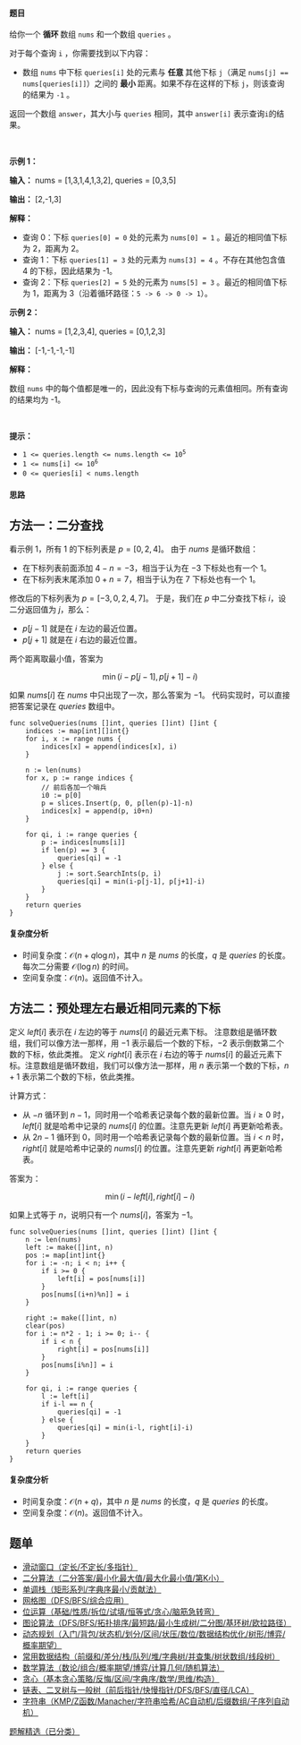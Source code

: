 #### 题目

<p>给你一个&nbsp;<strong>循环&nbsp;</strong>数组&nbsp;<code>nums</code>&nbsp;和一个数组&nbsp;<code>queries</code>&nbsp;。</p>

<p>对于每个查询&nbsp;<code>i</code>&nbsp;，你需要找到以下内容：</p>

<ul>
	<li>数组&nbsp;<code>nums</code>&nbsp;中下标&nbsp;<code>queries[i]</code>&nbsp;处的元素与&nbsp;<strong>任意&nbsp;</strong>其他下标&nbsp;<code>j</code>（满足&nbsp;<code>nums[j] == nums[queries[i]]</code>）之间的&nbsp;<strong>最小&nbsp;</strong>距离。如果不存在这样的下标&nbsp;<code>j</code>，则该查询的结果为 <code>-1</code> 。</li>
</ul>

<p>返回一个数组&nbsp;<code>answer</code>，其大小与&nbsp;<code>queries</code>&nbsp;相同，其中&nbsp;<code>answer[i]</code>&nbsp;表示查询<code>i</code>的结果。</p>

<p>&nbsp;</p>

<p><strong class="example">示例 1：</strong></p>

<div class="example-block">
<p><strong>输入：</strong> <span class="example-io">nums = [1,3,1,4,1,3,2], queries = [0,3,5]</span></p>

<p><strong>输出：</strong> <span class="example-io">[2,-1,3]</span></p>

<p><strong>解释：</strong></p>
<ul>
	<li>查询 0：下标&nbsp;<code>queries[0] = 0</code>&nbsp;处的元素为&nbsp;<code>nums[0] = 1</code>&nbsp;。最近的相同值下标为 2，距离为 2。</li>
	<li>查询 1：下标&nbsp;<code>queries[1] = 3</code>&nbsp;处的元素为&nbsp;<code>nums[3] = 4</code>&nbsp;。不存在其他包含值 4 的下标，因此结果为 -1。</li>
	<li>查询 2：下标&nbsp;<code>queries[2] = 5</code>&nbsp;处的元素为&nbsp;<code>nums[5] = 3</code>&nbsp;。最近的相同值下标为 1，距离为 3（沿着循环路径：<code>5 -&gt; 6 -&gt; 0 -&gt; 1</code>）。</li>
</ul>
</div>

<p><strong class="example">示例 2：</strong></p>

<div class="example-block">
<p><strong>输入：</strong> <span class="example-io">nums = [1,2,3,4], queries = [0,1,2,3]</span></p>

<p><strong>输出：</strong> <span class="example-io">[-1,-1,-1,-1]</span></p>

<p><strong>解释：</strong></p>

<p>数组&nbsp;<code>nums</code>&nbsp;中的每个值都是唯一的，因此没有下标与查询的元素值相同。所有查询的结果均为 -1。</p>
</div>

<p>&nbsp;</p>

<p><strong>提示：</strong></p>
<ul>
	<li><code>1 &lt;= queries.length &lt;= nums.length &lt;= 10<sup>5</sup></code></li>
	<li><code>1 &lt;= nums[i] &lt;= 10<sup>6</sup></code></li>
	<li><code>0 &lt;= queries[i] &lt; nums.length</code></li>
</ul>

#### 思路

## 方法一：二分查找

看示例 1，所有 $1$ 的下标列表是 $p=[0,2,4]$。
由于 $\textit{nums}$ 是循环数组：
- 在下标列表前面添加 $4-n=-3$，相当于认为在 $-3$ 下标处也有一个 $1$。
- 在下标列表末尾添加 $0+n=7$，相当于认为在 $7$ 下标处也有一个 $1$。

修改后的下标列表为 $p=[-3,0,2,4,7]$。
于是，我们在 $p$ 中二分查找下标 $i$，设二分返回值为 $j$，那么：
- $p[j-1]$ 就是在 $i$ 左边的最近位置。
- $p[j+1]$ 就是在 $i$ 右边的最近位置。

两个距离取最小值，答案为

$$
\min(i-p[j-1], p[j+1]-i)
$$

如果 $\textit{nums}[i]$ 在 $\textit{nums}$ 中只出现了一次，那么答案为 $-1$。
代码实现时，可以直接把答案记录在 $\textit{queries}$ 数组中。

```
func solveQueries(nums []int, queries []int) []int {
	indices := map[int][]int{}
	for i, x := range nums {
		indices[x] = append(indices[x], i)
	}

	n := len(nums)
	for x, p := range indices {
		// 前后各加一个哨兵
		i0 := p[0]
		p = slices.Insert(p, 0, p[len(p)-1]-n)
		indices[x] = append(p, i0+n)
	}

	for qi, i := range queries {
		p := indices[nums[i]]
		if len(p) == 3 {
			queries[qi] = -1
		} else {
			j := sort.SearchInts(p, i)
			queries[qi] = min(i-p[j-1], p[j+1]-i)
		}
	}
	return queries
}
```

#### 复杂度分析

- 时间复杂度：$\mathcal{O}(n + q\log n)$，其中 $n$ 是 $\textit{nums}$ 的长度，$q$ 是 $\textit{queries}$ 的长度。每次二分需要 $\mathcal{O}(\log n)$ 的时间。
- 空间复杂度：$\mathcal{O}(n)$。返回值不计入。

## 方法二：预处理左右最近相同元素的下标

定义 $\textit{left}[i]$ 表示在 $i$ 左边的等于 $\textit{nums}[i]$ 的最近元素下标。
注意数组是循环数组，我们可以像方法一那样，用 $-1$ 表示最后一个数的下标，$-2$ 表示倒数第二个数的下标，依此类推。
定义 $\textit{right}[i]$ 表示在 $i$ 右边的等于 $\textit{nums}[i]$ 的最近元素下标。注意数组是循环数组，我们可以像方法一那样，用 $n$ 表示第一个数的下标，$n+1$ 表示第二个数的下标，依此类推。

计算方式：
- 从 $-n$ 循环到 $n-1$，同时用一个哈希表记录每个数的最新位置。当 $i\ge 0$ 时，$\textit{left}[i]$ 就是哈希中记录的 $\textit{nums}[i]$ 的位置。注意先更新 $\textit{left}[i]$ 再更新哈希表。
- 从 $2n-1$ 循环到 $0$，同时用一个哈希表记录每个数的最新位置。当 $i < n$ 时，$\textit{right}[i]$ 就是哈希中记录的 $\textit{nums}[i]$ 的位置。注意先更新 $\textit{right}[i]$ 再更新哈希表。

答案为：

$$
\min(i-\textit{left}[i], \textit{right}[i]-i)
$$

如果上式等于 $n$，说明只有一个 $\textit{nums}[i]$，答案为 $-1$。

```
func solveQueries(nums []int, queries []int) []int {
	n := len(nums)
	left := make([]int, n)
	pos := map[int]int{}
	for i := -n; i < n; i++ {
		if i >= 0 {
			left[i] = pos[nums[i]]
		}
		pos[nums[(i+n)%n]] = i
	}

	right := make([]int, n)
	clear(pos)
	for i := n*2 - 1; i >= 0; i-- {
		if i < n {
			right[i] = pos[nums[i]]
		}
		pos[nums[i%n]] = i
	}

	for qi, i := range queries {
		l := left[i]
		if i-l == n {
			queries[qi] = -1
		} else {
			queries[qi] = min(i-l, right[i]-i)
		}
	}
	return queries
}
```

#### 复杂度分析

- 时间复杂度：$\mathcal{O}(n + q)$，其中 $n$ 是 $\textit{nums}$ 的长度，$q$ 是 $\textit{queries}$ 的长度。
- 空间复杂度：$\mathcal{O}(n)$。返回值不计入。

## 题单

- [滑动窗口（定长/不定长/多指针）](https://leetcode.cn/circle/discuss/0viNMK/)
- [二分算法（二分答案/最小化最大值/最大化最小值/第K小）](https://leetcode.cn/circle/discuss/SqopEo/)
- [单调栈（矩形系列/字典序最小/贡献法）](https://leetcode.cn/circle/discuss/9oZFK9/)
- [网格图（DFS/BFS/综合应用）](https://leetcode.cn/circle/discuss/YiXPXW/)
- [位运算（基础/性质/拆位/试填/恒等式/贪心/脑筋急转弯）](https://leetcode.cn/circle/discuss/dHn9Vk/)
- [图论算法（DFS/BFS/拓扑排序/最短路/最小生成树/二分图/基环树/欧拉路径）](https://leetcode.cn/circle/discuss/01LUak/)
- [动态规划（入门/背包/状态机/划分/区间/状压/数位/数据结构优化/树形/博弈/概率期望）](https://leetcode.cn/circle/discuss/tXLS3i/)
- [常用数据结构（前缀和/差分/栈/队列/堆/字典树/并查集/树状数组/线段树）](https://leetcode.cn/circle/discuss/mOr1u6/)
- [数学算法（数论/组合/概率期望/博弈/计算几何/随机算法）](https://leetcode.cn/circle/discuss/IYT3ss/)
- [贪心（基本贪心策略/反悔/区间/字典序/数学/思维/构造）](https://leetcode.cn/circle/discuss/g6KTKL/)
- [链表、二叉树与一般树（前后指针/快慢指针/DFS/BFS/直径/LCA）](https://leetcode.cn/circle/discuss/K0n2gO/)
- [字符串（KMP/Z函数/Manacher/字符串哈希/AC自动机/后缀数组/子序列自动机）](https://leetcode.cn/circle/discuss/SJFwQI/)

[题解精选（已分类）](https://github.com/EndlessCheng/codeforces-go/blob/master/leetcode/SOLUTIONS.md)